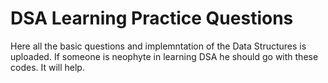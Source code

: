 # DSA Learning Practice Questions
Here all the basic questions and implemntation of the Data Structures is uploaded. If someone is neophyte in learning DSA he should go with these codes. It will help.
